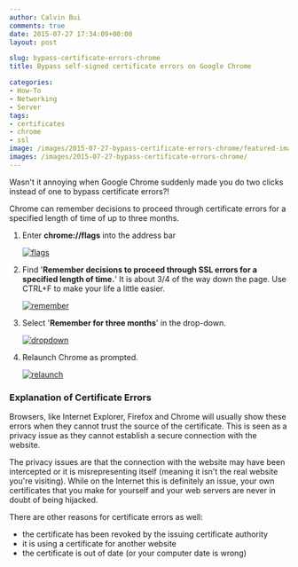 ```yaml
---
author: Calvin Bui
comments: true
date: 2015-07-27 17:34:09+00:00
layout: post

slug: bypass-certificate-errors-chrome
title: Bypass self-signed certificate errors on Google Chrome

categories:
- How-To
- Networking
- Server
tags:
- certificates
- chrome
- ssl
image: /images/2015-07-27-bypass-certificate-errors-chrome/featured-image.jpg 
images: /images/2015-07-27-bypass-certificate-errors-chrome/
---
```


Wasn't it annoying when Google Chrome suddenly made you do two clicks instead of one to bypass certificate errors?!

<!-- more -->

Chrome can remember decisions to proceed through certificate errors for a specified length of time of up to three months.

1. Enter **chrome://flags** into the address bar

	[![flags]({{page.images}}flags.jpg)]({{page.images}}flags.jpg)

2. Find '**Remember decisions to proceed through SSL errors for a specified length of time.**' It is about 3/4 of the way down the page. Use CTRL+F to make your life a little easier. 

	[![remember]({{page.images}}remember.jpg)]({{page.images}}remember.jpg)

3. Select '**Remember for three months**' in the drop-down. 

	[![dropdown]({{page.images}}dropdown.jpg)]({{page.images}}dropdown.jpg)

4. Relaunch Chrome as prompted. 

	[![relaunch]({{page.images}}relaunch.jpg)]({{page.images}}relaunch.jpg)

### Explanation of Certificate Errors

Browsers, like Internet Explorer, Firefox and Chrome will usually show these errors when they cannot trust the source of the certificate. This is seen as a privacy issue as they cannot establish a secure connection with the website.

The privacy issues are that the connection with the website may have been intercepted or it is misrepresenting itself (meaning it isn't the real website you're visiting). While on the Internet this is definitely an issue, your own certificates that you make for yourself and your web servers are never in doubt of being hijacked.

There are other reasons for certificate errors as well:

* the certificate has been revoked by the issuing certificate authority
* it is using a certificate for another website
* the certificate is out of date (or your computer date is wrong)
